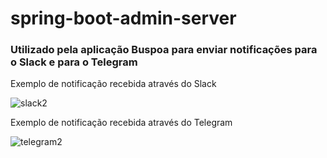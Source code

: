 # spring-boot-admin-server

### Utilizado pela aplicação Buspoa para enviar notificações para o Slack e para o Telegram

Exemplo de notificação recebida através do Slack

![slack2](https://user-images.githubusercontent.com/41808527/63103780-275bda80-bf54-11e9-800c-cb7109f47954.png)

Exemplo de notificação recebida através do Telegram

![telegram2](https://user-images.githubusercontent.com/41808527/63104041-93d6d980-bf54-11e9-84fc-8370e3a1723d.png)



